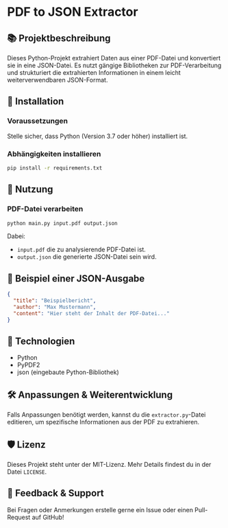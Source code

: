 # PDF to JSON Extractor

## 📚 Projektbeschreibung
Dieses Python-Projekt extrahiert Daten aus einer PDF-Datei und konvertiert sie in eine JSON-Datei. Es nutzt gängige Bibliotheken zur PDF-Verarbeitung und strukturiert die extrahierten Informationen in einem leicht weiterverwendbaren JSON-Format.

## 🔧 Installation
### Voraussetzungen
Stelle sicher, dass Python (Version 3.7 oder höher) installiert ist.

### Abhängigkeiten installieren
```sh
pip install -r requirements.txt
```

## 💪 Nutzung
### PDF-Datei verarbeiten
```sh
python main.py input.pdf output.json
```
Dabei:
- `input.pdf` die zu analysierende PDF-Datei ist.
- `output.json` die generierte JSON-Datei sein wird.

## 🎨 Beispiel einer JSON-Ausgabe
```json
{
  "title": "Beispielbericht",
  "author": "Max Mustermann",
  "content": "Hier steht der Inhalt der PDF-Datei..."
}
```

## 🔨 Technologien
- Python
- PyPDF2 
- json (eingebaute Python-Bibliothek)

## 🛠 Anpassungen & Weiterentwicklung
Falls Anpassungen benötigt werden, kannst du die `extractor.py`-Datei editieren, um spezifische Informationen aus der PDF zu extrahieren.

## 🛡 Lizenz
Dieses Projekt steht unter der MIT-Lizenz. Mehr Details findest du in der Datei `LICENSE`.

## 💬 Feedback & Support
Bei Fragen oder Anmerkungen erstelle gerne ein Issue oder einen Pull-Request auf GitHub!




